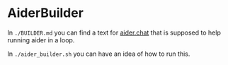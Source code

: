 # AiderBuilder

In `./BUILDER.md` you can find a text for [aider.chat](https://github.com/Aider-AI/aider) that is supposed to help running aider in a loop.

In `./aider_builder.sh` you can have an idea of how to run this.
